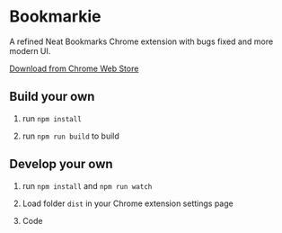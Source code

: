 # Bookmarkie

A refined Neat Bookmarks Chrome extension with bugs fixed and more modern UI.

[Download from Chrome Web Store][download]

[download]: https://chrome.google.com/webstore/detail/even-neater-bookmarks/ahlphbdcaacfhkiajebghpngknafklbj

## Build your own

1. run `npm install`

2. run `npm run build` to build

## Develop your own

1. run `npm install` and `npm run watch`

2. Load folder `dist` in your Chrome extension settings page

3. Code